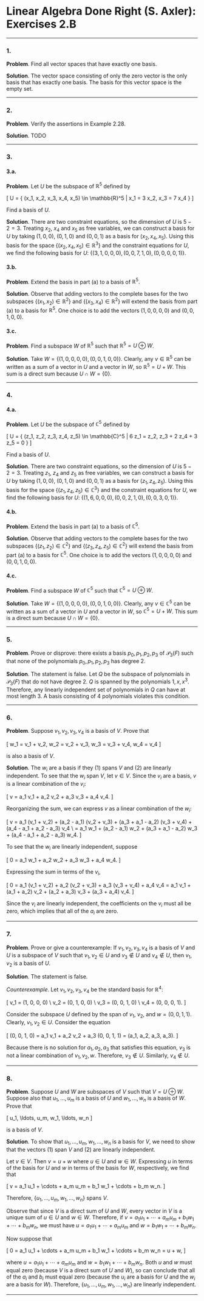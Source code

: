 Linear Algebra Done Right (S. Axler): Exercises 2.B
===================================================

-------------------------------------------------------------------------------
### 1.

__Problem__. Find all vector spaces that have exactly one basis.

__Solution__. The vector space consisting of only the zero vector is the only
basis that has exactly one basis. The basis for this vector space is the empty
set.

-------------------------------------------------------------------------------
### 2.

__Problem__. Verify the assertions in Example 2.28.

__Solution__. TODO

-------------------------------------------------------------------------------
### 3.

#### 3.a.

__Problem__. Let $U$ be the subspace of $\mathbb{R}^5$ defined by

\[
  U = \{ (x_1, x_2, x_3, x_4, x_5) \in \mathbb{R}^5 |
         x_1 = 3 x_2, x_3 = 7 x_4 \}
\]

Find a basis of $U$.

__Solution__. There are two constraint equations, so the dimension of $U$ is
$5 - 2 = 3$. Treating $x_2$, $x_4$ and $x_5$ as free variables, we can
construct a basis for $U$ by taking $(1, 0, 0)$, $(0, 1, 0)$ and $(0, 0, 1)$
as a basis for $(x_2, x_4, x_5)$. Using this basis for the space
$\{ (x_2, x_4, x_5) \in \mathbb{R}^3 \}$ and the constraint equations for $U$,
we find the following basis for $U$:
$\{ (3, 1, 0, 0, 0), (0, 0, 7, 1, 0), (0, 0, 0, 0, 1) \}$.

#### 3.b.

__Problem__. Extend the basis in part (a) to a basis of $\mathbb{R}^5$.

__Solution__. Observe that adding vectors to the complete bases for the two
subspaces $\{ (x_1, x_2) \in \mathbb{R}^2 \}$ and
$\{ (x_3, x_4) \in \mathbb{R}^2 \}$ will extend the basis from part (a) to a
basis for $\mathbb{R}^5$. One choice is to add the vectors $(1, 0, 0, 0, 0)$
and $(0, 0, 1, 0, 0)$.

#### 3.c.

__Problem__. Find a subspace $W$ of $\mathbb{R}^5$ such that
$\mathbb{R}^5 = U \oplus W$.

__Solution__. Take $W = \{ (1, 0, 0, 0, 0), (0, 0, 1, 0, 0) \}$. Clearly,
any $v \in \mathbb{R}^5$ can be written as a sum of a vector in $U$ and a
vector in $W$, so $\mathbb{R}^5 = U + W$. This sum is a direct sum because
$U \cap W = \{ 0 \}$.

-------------------------------------------------------------------------------
### 4.

#### 4.a.

__Problem__. Let $U$ be the subspace of $\mathbb{C}^5$ defined by

\[
  U = \{ (z_1, z_2, z_3, z_4, z_5) \in \mathbb{C}^5 |
         6 z_1 = z_2, z_3 + 2 z_4 + 3 z_5 = 0 \}
\]

Find a basis of $U$.

__Solution__. There are two constraint equations, so the dimension of $U$ is
$5 - 2 = 3$. Treating $z_1$, $z_4$ and $z_5$ as free variables, we can
construct a basis for $U$ by taking $(1, 0, 0)$, $(0, 1, 0)$ and $(0, 0, 1)$
as a basis for $(z_1, z_4, z_5)$. Using this basis for the space
$\{ (z_1, z_4, z_5) \in \mathbb{C}^3 \}$ and the constraint equations for $U$,
we find the following basis for $U$:
$\{ (1, 6, 0, 0, 0), (0, 0, 2, 1, 0), (0, 0, 3, 0, 1) \}$.


#### 4.b.

__Problem__. Extend the basis in part (a) to a basis of $\mathbb{C}^5$.

__Solution__. Observe that adding vectors to the complete bases for the two
subspaces $\{ (z_1, z_2) \in \mathbb{C}^2 \}$ and
$\{ (z_3, z_4, z_5) \in \mathbb{C}^2 \}$ will extend the basis from part (a)
to a basis for $\mathbb{C}^5$. One choice is to add the vectors
$(1, 0, 0, 0, 0)$ and $(0, 0, 1, 0, 0)$.

#### 4.c.

__Problem__. Find a subspace $W$ of $\mathbb{C}^5$ such that
$\mathbb{C}^5 = U \oplus W$.

__Solution__. Take $W = \{ (1, 0, 0, 0, 0), (0, 0, 1, 0, 0) \}$. Clearly,
any $v \in \mathbb{C}^5$ can be written as a sum of a vector in $U$ and a
vector in $W$, so $\mathbb{C}^5 = U + W$. This sum is a direct sum because
$U \cap W = \{ 0 \}$.

-------------------------------------------------------------------------------
### 5.

__Problem__. Prove or disprove: there exists a basis $p_0, p_1, p_2, p_3$ of
$\mathcal{P}_3(F)$ such that none of the polynomials $p_0, p_1, p_2, p_3$ has
degree 2.

__Solution__. The statement is false. Let $Q$ be the subspace of polynomials
in $\mathcal{P}_3(F)$ that do not have degree 2. $Q$ is spanned by the
polynomials $1, x, x^3$. Therefore, any linearly independent set of polynomials
in $Q$ can have at most length 3. A basis consisting of 4 polynomials
violates this condition.

-------------------------------------------------------------------------------
### 6.

__Problem__. Suppose $v_1, v_2, v_3, v_4$ is a basis of $V$. Prove that

\[
  w_1 = v_1 + v_2, w_2 = v_2 + v_3, w_3 = v_3 + v_4, w_4 = v_4
\]

is also a basis of $V$.

__Solution__.  The $w_i$ are a basis if they (1) spans $V$ and
(2) are linearly independent. To see that the $w_i$ span $V$, let $v \in V$.
Since the $v_i$ are a basis, $v$ is a linear combination of the $v_i$:

\[
  v = a_1 v_1 + a_2 v_2 + a_3 v_3 + a_4 v_4.
\]

Reorganizing the sum, we can express $v$ as a linear combination of the $w_i$:

\[
  v
  = a_1 (v_1 + v_2) + (a_2 - a_1) (v_2 + v_3)
    + (a_3 + a_1 - a_2) (v_3 + v_4)
    + (a_4 - a_1 + a_2 - a_3) v_4 \\
  = a_1 w_1 + (a_2 - a_1) w_2 + (a_3 + a_1 - a_2) w_3
    + (a_4 - a_1 + a_2 - a_3) w_4.
\]

To see that the $w_i$ are linearly independent, suppose

\[
  0 = a_1 w_1 + a_2 w_2 + a_3 w_3 + a_4 w_4.
\]

Expressing the sum in terms of the $v_i$,

\[
0 = a_1 (v_1 + v_2) + a_2 (v_2 + v_3) + a_3 (v_3 + v_4) + a_4 v_4
  = a_1 v_1 + (a_1 + a_2) v_2 + (a_2 + a_3) v_3 + (a_3 + a_4) v_4.
\]

Since the $v_i$ are linearly independent, the coefficients on the $v_i$ must
all be zero, which implies that all of the $a_i$ are zero.

-------------------------------------------------------------------------------
### 7.

__Problem__. Prove or give a counterexample: If $v_1, v_2, v_3, v_4$ is a basis
of $V$ and $U$ is a subspace of $V$ such that $v_1, v_2 \in U$ and
$v_3 \notin U$ and $v_4 \notin U$, then $v_1, v_2$ is a basis of $U$.

__Solution__. The statement is false.

_Counterexample_. Let $v_1, v_2, v_3, v_4$ be the standard basis for
$\mathbb{R}^4$:

\[
  v_1 = (1, 0, 0, 0) \\
  v_2 = (0, 1, 0, 0) \\
  v_3 = (0, 0, 1, 0) \\
  v_4 = (0, 0, 0, 1).
\]

Consider the subspace $U$ defined by the span of $v_1$, $v_2$,
and $w = (0, 0, 1, 1)$. Clearly, $v_1, v_2 \in U$. Consider the equation

\[
  (0, 0, 1, 0)
  = a_1 v_1 + a_2 v_2 + a_3 (0, 0, 1, 1)
  = (a_1, a_2, a_3, a_3).
\]

Because there is no solution for $a_1, a_2, a_3$ that satisfies this equation,
$v_3$ is not a linear combination of $v_1, v_2, w$. Therefore, $v_3 \notin U$.
Similarly, $v_4 \notin U$.

-------------------------------------------------------------------------------
### 8.

__Problem__. Suppose $U$ and $W$ are subspaces of $V$ such that
$V = U \oplus W$. Suppose also that $u_1, \ldots, u_m$ is a basis of $U$ and
$w_1, \ldots, w_n$ is a basis of $W$. Prove that

\[
  u_1, \ldots, u_m, w_1, \ldots, w_n
\]

is a basis of $V$.

__Solution__. To show that $u_1, \ldots, u_m, w_1, \ldots, w_n$ is a basis for
$V$, we need to show that the vectors (1) span $V$ and (2) are linearly
independent.

Let $v \in V$. Then $v = u + w$ where $u \in U$ and $w \in W$.
Expressing $u$ in terms of the basis for $U$ and $w$ in terms of the basis for
$W$, respectively, we find that

\[
  v = a_1 u_1 + \cdots + a_m u_m + b_1 w_1 + \cdots + b_m w_n.
\]

Therefore, $\{ u_1, \ldots, u_m, w_1, \ldots, w_n \}$ spans $V$.

Observe that since $V$ is a direct sum of $U$ and $W$, every vector in $V$ is
a unique sum of $u \in U$ and $w \in W$. Therefore, if
$v = a_1 u_1 + \cdots + a_m u_m + b_1 w_1 + \cdots + b_m w_n$, we must have
$u = a_1 u_1 + \cdots + a_m u_m$ and $w = b_1 w_1 + \cdots + b_m w_n$.

Now suppose that

\[
  0 = a_1 u_1 + \cdots + a_m u_m + b_1 w_1 + \cdots + b_m w_n
    = u + w,
\]

where $u = a_1 u_1 + \cdots + a_m u_m$ and $w = b_1 w_1 + \cdots + b_m w_n$.
Both $u$ and $w$ must equal zero (because $V$ is a direct sum of $U$ and $W$),
so can conclude that all of the $a_i$ and $b_i$ must equal zero (because the
$u_i$ are a basis for $U$ and the $w_i$ are a basis for $W$). Therefore,
$\{ u_1, \ldots, u_m, w_1, \ldots, w_n \}$ are linearly independent.

-------------------------------------------------------------------------------
